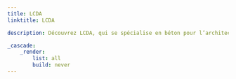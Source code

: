 ```yaml
---
title: LCDA
linktitle: LCDA

description: Découvrez LCDA, qui se spécialise en béton pour l’architecture intérieure. 

_cascade:
    _render:
        list: all
        build: never
---
```


